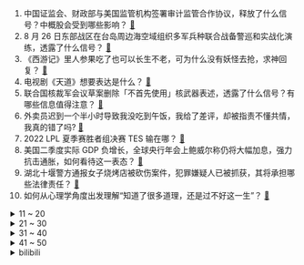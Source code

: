 1. 中国证监会、财政部与美国监管机构签署审计监管合作协议，释放了什么信号？中概股会受到哪些影响？ [:link:](https://www.zhihu.com/question/550137458)
2. 8 月 26 日东部战区在台岛周边海空域组织多军兵种联合战备警巡和实战化演练，透露了什么信号？ [:link:](https://www.zhihu.com/question/550126836)
3. 《西游记》里人参果吃了也可以长生不老，可为什么没有妖怪去抢，求神回复？ [:link:](https://www.zhihu.com/question/478213511)
4. 电视剧《天道》想要表达是什么？ [:link:](https://www.zhihu.com/question/397556649)
5. 联合国核裁军会议草案删除「不首先使用」核武器表述，透露了什么信号？有哪些信息值得注意？ [:link:](https://www.zhihu.com/question/550098375)
6. 外卖员迟到一个半小时导致我没吃到午饭，我给了差评，却被指责不懂共情，我真的错了吗? [:link:](https://www.zhihu.com/question/547535589)
7. 2022 LPL 夏季赛胜者组决赛 TES 输在哪？ [:link:](https://www.zhihu.com/question/550153894)
8. 美国二季度实际 GDP 负增长，全球央行年会上鲍威尔称仍将大幅加息，强力抗击通胀，如何看待这一表态？ [:link:](https://www.zhihu.com/question/549997751)
9. 湖北十堰警方通报女子烧烤店被砍伤案件，犯罪嫌疑人已被抓获，其将承担哪些法律责任？ [:link:](https://www.zhihu.com/question/550177941)
10. 如何从心理学角度出发理解“知道了很多道理，还是过不好这一生”？ [:link:](https://www.zhihu.com/question/547645628)
<details>
<summary>11 ~ 20</summary>

11. 重庆回应摩托志愿者送物资被罚「非救援人员，为围观山火被警察制止」，在消防救援中群众怎样参与会更有帮助？ [:link:](https://www.zhihu.com/question/550099331)
12. CPU中有上亿个晶体管，坏了一个还能工作吗？ [:link:](https://www.zhihu.com/question/549140878)
13. 如何看待 00 后男同事因「失恋快死掉了」请假 0.5 天这件事？ [:link:](https://www.zhihu.com/question/550073179)
14. 高一开学，同学在讨论偏导函数、四阶导数，我该怎么办？ [:link:](https://www.zhihu.com/question/549294538)
15. 周杰伦为了新专辑《最伟大的作品》花了 100 万欧元买古董钢琴，为啥要买古董钢琴？钢琴是越老越好听吗？ [:link:](https://www.zhihu.com/question/541810924)
16. 外交部发言人回应「美参议员窜台」，称「严重违反一个中国原则和中美三个联合公报规定」，哪些信息值得关注？ [:link:](https://www.zhihu.com/question/550154946)
17. 2022 LPL 夏季赛胜者组决赛 JDG 让二追三力克 TES 晋级总决赛，如何评价这场比赛？ [:link:](https://www.zhihu.com/question/550126662)
18. 《LOL》从代码上来说最难的是哪个英雄? [:link:](https://www.zhihu.com/question/522118606)
19. 13 岁女孩爱上太极，闭关 3 年只为推广传播太极拳，传承传统文化，我们还应该做哪些努力？ [:link:](https://www.zhihu.com/question/550096513)
20. 如何看待核酸检测企业发布半年报，4 家净利润增长 50% 以上，最高增幅超 300%？ [:link:](https://www.zhihu.com/question/550153237)
</details>
<details>
<summary>21 ~ 30</summary>

21. 我父母似乎对电脑非常敏感，认为凡是碰电脑就是浪费时间，打两小时游戏和编程两小时都看成一样，如何反驳？ [:link:](https://www.zhihu.com/question/545817415)
22. 为什么老龄化严重的日本，文化产品的题材却十分青少年化？ [:link:](https://www.zhihu.com/question/549102585)
23. “金三银四”消失了，“金九银十”还有什么好的就业建议？ [:link:](https://www.zhihu.com/question/549966820)
24. 怎样写一个很好的周报、月报来汇报最近的工作情况？ [:link:](https://www.zhihu.com/question/22265528)
25. 作为一名普通的程序员，需要怎么给自己找一条后路呢？ [:link:](https://www.zhihu.com/question/544744660)
26. 哪四队最有可能代表LPL前往S12世界赛？ [:link:](https://www.zhihu.com/question/549343141)
27. 32 岁在私企每月工资一万二，还有必要考公务员吗? [:link:](https://www.zhihu.com/question/549216943)
28. 中国海洋大学的研究生毕业在青岛能立足吗？ [:link:](https://www.zhihu.com/question/521136640)
29. 请推荐几款2015年后的战棋类电脑单机游戏，太旧太老的不要？ [:link:](https://www.zhihu.com/question/537439656)
30. 五角大楼的新报告警告称「若再不采取紧急行动，中国就将在太空领域超越美国」，如何评价此番言论？ [:link:](https://www.zhihu.com/question/550085473)
</details>
<details>
<summary>31 ~ 40</summary>

31. 内向孩子应该如何进行社交？ [:link:](https://www.zhihu.com/question/538009447)
32. 2022 年量子开发者大会开幕，国内量子计算行业应用技术发展到什么水平了？ [:link:](https://www.zhihu.com/question/549958222)
33. 拜登签署实施芯片法行政令，中方此前已明确表示坚决反对，该法案出台后将产生怎样的影响？ [:link:](https://www.zhihu.com/question/550066451)
34. 黑猫警长邮票即将发行，是你的童年吗？你会去收藏吗？ [:link:](https://www.zhihu.com/question/549624481)
35. 年轻人真的会去尝试冥想、颂钵这样的新型解压方式吗？ [:link:](https://www.zhihu.com/question/550075426)
36. 如何保存及保鲜蔬菜和水果？ [:link:](https://www.zhihu.com/question/20781987)
37. 如何评价《原神》3.0须弥「森林书」系列世界任务？ [:link:](https://www.zhihu.com/question/549752494)
38. 索尼宣布 PS5 涨价后，Xbox 回应主机价格将保持不变，如何解读这一系列消息？ [:link:](https://www.zhihu.com/question/550064209)
39. 空军新闻发言人称「中国防空反导建设不针对特定国家地区」，这意味着什么？ [:link:](https://www.zhihu.com/question/550111487)
40. 皮肤修护能力不好跟熬夜有关吗？ [:link:](https://www.zhihu.com/question/436793124)
</details>
<details>
<summary>41 ~ 50</summary>

41. Q2 中国高端智能手机份额排行出炉：苹果占比 46% 稳居第一，华为依然跻身前三，对此你如何看待？ [:link:](https://www.zhihu.com/question/549754907)
42. 长春航展开幕，歼-20 、运-20 亮相，你觉得长春航展与珠海航展有哪些不同？ [:link:](https://www.zhihu.com/question/549630500)
43. 如何评价 BLACKPINK 《Pink Venom》的练习室? [:link:](https://www.zhihu.com/question/549858941)
44. 如何评价《一人之下》589（628）话？ [:link:](https://www.zhihu.com/question/550002828)
45. 湘雅二医院医生刘翔峰初步调查结果出炉「涉嫌严重违法」，他将承担哪些责任？ [:link:](https://www.zhihu.com/question/550160229)
46. 如何看待扎克伯格披露「FBI曾暗示脸书审查涉拜登儿子负面报道」？哪些信息值得注意？ [:link:](https://www.zhihu.com/question/550139528)
47. 芬兰女总理马林在其总理官邸传出两名女子不雅照，该事件对她的政治生涯有何影响？ [:link:](https://www.zhihu.com/question/549790307)
48. 入门公路车是先换车架还是配件？ [:link:](https://www.zhihu.com/question/546324621)
49. 如何看待上半年的中国财富管理能力百强榜中，前 20 名有 18 家是银行？这些理财渠道有什么不同？ [:link:](https://www.zhihu.com/question/550053792)
50. 平常在网购时应该注意哪些问题？有哪些需要避坑的地方？ [:link:](https://www.zhihu.com/question/549886348)
</details><details>
<summary>bilibili</summary>

1. 儿子非要在家长会上展示才艺.... [:link:](//www.bilibili.com/video/BV1SP41157fr)
2. 【时代少年团】蜕变三周年 宋亚轩《乐园》 [:link:](//www.bilibili.com/video/BV1eg411r7FK)
3. 七年长跑，我求婚了，在鲸鱼的见证下 [:link:](//www.bilibili.com/video/BV1MU4y167Ci)
4. 《凤 凰 还 巢》 [:link:](//www.bilibili.com/video/BV1nG4y1r7Xi)
5. 【刘惜君 × 雾里】清冷声线诉无常，拨开迷雾见生息 [:link:](//www.bilibili.com/video/BV1KN4y1c7fW)
6. 这  都  什  么  妖  魔  鬼  怪（十） [:link:](//www.bilibili.com/video/BV1vG41147Zp)
7. 法律人的第一次变装视频 [:link:](//www.bilibili.com/video/BV1st4y1n7rC)
8. 正 规 合 法，哪都通 [:link:](//www.bilibili.com/video/BV1SB4y1V7M5)
9. 【原神】3.0须弥草神瞳全收集（共110个） [:link:](//www.bilibili.com/video/BV1yN4y1F7aM)
10. 一口一个小猫咪 [:link:](//www.bilibili.com/video/BV1wV4y1W7dU)
<details>
<summary>11 ~ 20</summary>

11. 《原神》过场动画-「花神之舞」 [:link:](//www.bilibili.com/video/BV13B4y1474S)
12. 【warma】来聊聊我的老家长沙【杂谈/第三期】 [:link:](//www.bilibili.com/video/BV1Tt4y1E7qz)
13. 燕云十六声！国产开放世界新游科隆展5分钟实机首曝 [:link:](//www.bilibili.com/video/BV1AN4y1c7AZ)
14. 【原神须弥草神瞳】(110已完结)散失的草神瞳全收集！分区域收集！贴心领跑防迷路！全网最贴心的须弥草神瞳攻略！ [:link:](//www.bilibili.com/video/BV1pa411G7p2)
15. 我居然算出了光头强砍了多少棵树 ？？【全网最细，不细抽我】 [:link:](//www.bilibili.com/video/BV1hP41157AE)
16. 柠檬：首先 我没惹你们任何人 [:link:](//www.bilibili.com/video/BV1Wa411G7gv)
17. 还是小时候好（吗？ [:link:](//www.bilibili.com/video/BV1oe4y1o7sZ)
18. 卧槽……我完全理解什么叫长相身高不匹配了！ [:link:](//www.bilibili.com/video/BV1VT411w7xv)
19. 为什么要给卢旺达总统颁发门垫子？【神奇组织01】 [:link:](//www.bilibili.com/video/BV13W4y1t7pE)
20. 自信就是允许自己被否定，那是你的批判，我无需认同 [:link:](//www.bilibili.com/video/BV1e14y1t7t1)
</details>
<details>
<summary>21 ~ 30</summary>

21. 猫德学院关于被遗弃猫咪的声明 [:link:](//www.bilibili.com/video/BV1aB4y1x77L)
22. 唐僧被我抓了，悟空也来不及救！ [:link:](//www.bilibili.com/video/BV1ag411r7Lp)
23. 7.6亿中国农民不需要被赞美 [:link:](//www.bilibili.com/video/BV1uV4y1W7Es)
24. 顶着太阳在外画墙绘，我老婆心疼我，给我买了一双皮鞋。 [:link:](//www.bilibili.com/video/BV1wV4y1W7u1)
25. （3.0已完结）原神须弥失散的草神瞳，全收集攻略，贴心领跑不迷路！【璐璐咔】 [:link:](//www.bilibili.com/video/BV1nV4y1W7FE)
26. 军训快结束，给带伙露一手 [:link:](//www.bilibili.com/video/BV1Yg411r7gk)
27. “今 天，我 的 DNA 彻 底 崩 溃 了！” [:link:](//www.bilibili.com/video/BV1YW4y187mt)
28. 有必要把沙漠变成绿洲吗？是否所有的沙漠都不能人为干预呢？ [:link:](//www.bilibili.com/video/BV19N4y1F7ea)
29. 家里的贼 都被我穷哭了 [:link:](//www.bilibili.com/video/BV1XG4y1r7Ws)
30. 如何快速入狱？ [:link:](//www.bilibili.com/video/BV1zG4y1r7Yf)
</details>
<details>
<summary>31 ~ 40</summary>

31. 老师说我画的雷电将军很奇怪 [:link:](//www.bilibili.com/video/BV1yB4y1V7KT)
32. 牛 肉 牛 逼 症 [:link:](//www.bilibili.com/video/BV1zU4y1k76j)
33. 一夜之间！700万人读了我高中毕业写给校草的诗！ [:link:](//www.bilibili.com/video/BV14a41197c9)
34. TWICE最新回归曲Talk that Talk MV公开 [:link:](//www.bilibili.com/video/BV1Xd4y1d7qJ)
35. 《 东 北 美 食 大 试 吃 》 [:link:](//www.bilibili.com/video/BV1zg411r7uj)
36. 【泠鸢×嘉然】合作单曲《我们快出发》元气上线（欢迎二创） [:link:](//www.bilibili.com/video/BV1Rd4y1d72K)
37. 这论文写的，可真像暑假总结啊 [:link:](//www.bilibili.com/video/BV1eB4y1z7BA)
38. 须弥探索现状 [:link:](//www.bilibili.com/video/BV1Aa411o743)
39. 我的手和脑子打架了！你能凭记忆画出童年动漫人物吗？ [:link:](//www.bilibili.com/video/BV19N4y1F7oH)
40. 即使默默无闻，即使没有掌声，即使是白干，但这就是热爱啊 [:link:](//www.bilibili.com/video/BV1hG41147WC)
</details>
<details>
<summary>41 ~ 50</summary>

41. 【汪峰新专辑发布】《也许我可以无视死亡》同名作品MV上线！ [:link:](//www.bilibili.com/video/BV1CD4y1z7NP)
42. 学好数理化炸鸡掉了都不怕，老师说的果然没错！ [:link:](//www.bilibili.com/video/BV1WG41147Yq)
43. 九龄｜一眼惊艳｜当她穿上旗袍 [:link:](//www.bilibili.com/video/BV1xW4y187JG)
44. 中国绝技独竹漂，凭一根竹子在江面起舞，这个女生好厉害！ [:link:](//www.bilibili.com/video/BV1MN4y1c76o)
45. 你暑假作业全乱写的是吧！ [:link:](//www.bilibili.com/video/BV1kt4y1n7yj)
46. 1000块vs100万的小提琴！哪一个比较猛？！ [:link:](//www.bilibili.com/video/BV1nB4y1x7DN)
47. 你那是去的理发店吗？那是创意广告大师！【慧小媛】 [:link:](//www.bilibili.com/video/BV1bW4y1t755)
48. 细思极恐... 拐卖妇女的各种套路： [:link:](//www.bilibili.com/video/BV1wG411t7uC)
49. 【不齐舞团】天灾无情人有情，献上我们的绵薄之力，愿每一次逆行都能平安归来，重庆加油！ [:link:](//www.bilibili.com/video/BV1yg411r74M)
50. 伪科技，真玩具！ [:link:](//www.bilibili.com/video/BV1uV4y1W7xY)
</details>
<details>
<summary>51 ~ 60</summary>

51. 从18楼摔到负一楼的手机长什么样子？还有修复的可能吗？ [:link:](//www.bilibili.com/video/BV1WT411c7si)
52. 请问UP主，这广场放的是什么动漫？【阅片无数Ⅱ 57】 [:link:](//www.bilibili.com/video/BV1Ka411G7LZ)
53. 销冠的电话为什么不会被挂？我总结了以下三个点。。。哈哈哈哈 [:link:](//www.bilibili.com/video/BV12P41157xU)
54. 还原《食神》，皇帝炒饭！猪猪良心出品！ [:link:](//www.bilibili.com/video/BV1EW4y187RF)
55. 尘环行动18 [:link:](//www.bilibili.com/video/BV1yP4115755)
56. 又 甘 又 刻，叮 叮 当 当！ ❤️ 【咬人猫】 [:link:](//www.bilibili.com/video/BV19B4y1374d)
57. 荷花园 厨子探店¥370 [:link:](//www.bilibili.com/video/BV12e4y1o7eF)
58. 【原神】刻晴：我要当T0！当一个没人会看不起的T0！ [:link:](//www.bilibili.com/video/BV1vY4y1F79J)
59. 从他违抗生命本能的那一刻起，就已不能称之为机械了 [:link:](//www.bilibili.com/video/BV1HB4y1475C)
60. 沈阳生活之我的房东是周周！ [:link:](//www.bilibili.com/video/BV19G41147UC)
</details>
<details>
<summary>61 ~ 70</summary>

61. 刘飞儿最喜欢的店，对我们来说却充满挑战【怎么这么值ep48-周记留一手特色烤鱼】 [:link:](//www.bilibili.com/video/BV1cB4y157te)
62. 那一天，三舅下了很大一盘棋 [:link:](//www.bilibili.com/video/BV1Fd4y1A7Tk)
63. 《 你 问 我 打 ！》 [:link:](//www.bilibili.com/video/BV13V4y1W7X6)
64. 这种可怕分几级 [:link:](//www.bilibili.com/video/BV1hG411478f)
65. 整活！假装在家喝闷酒喝到呕吐…被女友当场撞见会怎样？！ [:link:](//www.bilibili.com/video/BV1eU4y167Gv)
66. 没有人能拒绝屑屑妮可～ [:link:](//www.bilibili.com/video/BV14d4y1d7Ph)
67. 【原神3.0】110个完结！须弥草神瞳全收集～超保姆一路流～轻松拿全110个 [:link:](//www.bilibili.com/video/BV1ZS4y1W7VL)
68. 流浪猫偷火腿肠成网红，每天几十万人看它狗狗祟祟 [:link:](//www.bilibili.com/video/BV1fd4y1R7FP)
69. 梦 中 情 P [:link:](//www.bilibili.com/video/BV1LV4y1W7h2)
70. 感谢国产小玩具善待了我的钱包，抚慰了我的精神 [:link:](//www.bilibili.com/video/BV11G411471n)
</details>
<details>
<summary>71 ~ 80</summary>

71. 《崩坏：星穹铁道》剧情PV：「梦魇」 [:link:](//www.bilibili.com/video/BV1od4y1R7Tf)
72. 酱紫剪？ [:link:](//www.bilibili.com/video/BV1rg41167YD)
73. 今天是我的生日 也是我向你求婚的日子 [:link:](//www.bilibili.com/video/BV1k14y1x7Ut)
74. 总有一天！我要拿回属于我的一切！ [:link:](//www.bilibili.com/video/BV1ut4y1n7eF)
75. 在莫桑比克海峡俯瞰梦幻般的海底沙漠 [:link:](//www.bilibili.com/video/BV1HB4y1x7iy)
76. 危难时刻，需要有英雄挺身而出，《科拉尔金矿》 [:link:](//www.bilibili.com/video/BV1bN4y1F7yR)
77. 把你的头像做成手办会怎样？吟唱4321分钟召唤一条黑龙 [:link:](//www.bilibili.com/video/BV1cV4y1x7Tc)
78. 生有热烈，藏与俗常。 [:link:](//www.bilibili.com/video/BV16a41197hf)
79. 《在玻璃桥上看见两个小孩电摇》 [:link:](//www.bilibili.com/video/BV1pG4y1v7YX)
80. 当你有个笑点低的朋友！！！ [:link:](//www.bilibili.com/video/BV1gT411F7y4)
</details>
<details>
<summary>81 ~ 90</summary>

81. 有些许漫画感吗 [:link:](//www.bilibili.com/video/BV13d4y1d75Z)
82. 带给你甜辣并存的pop呀！～( ´▽` )ﾉ [:link:](//www.bilibili.com/video/BV1YU4y1k7bg)
83. “摩托骑士”向重庆山火逆行：几乎所有人都摔过 [:link:](//www.bilibili.com/video/BV1mV4y1p7ZE)
84. 大胸微胖，第一次尝试辣妹吊带！结果居然… [:link:](//www.bilibili.com/video/BV1gN4y1c7gb)
85. 狗头吧亲兄弟！999%拿一血！无限越塔禁术！【垃圾英雄拯救计划】 [:link:](//www.bilibili.com/video/BV1yN4y1F7gQ)
86. 【尘环行动18】摆完挂机 简单好抄（后续更新摆完挂机 挑战任务合集 持续更新中） [:link:](//www.bilibili.com/video/BV1Da411G74v)
87. 艺术有毒｜中国巨型机械艺术装置第一人肖将军 [:link:](//www.bilibili.com/video/BV1eW4y1878w)
88. “笑死，还以为他们退圈了…原来不是老头帅了，是帅哥老了！！” [:link:](//www.bilibili.com/video/BV19t4y1J7Bt)
89. 新生吃饭有多尴尬 [:link:](//www.bilibili.com/video/BV1zB4y1V7uh)
90. 借只鸡回去拍视频 [:link:](//www.bilibili.com/video/BV1xU4y167AR)
</details>
<details>
<summary>91 ~ 100</summary>

91. 千万不要给孩子买长颈鹿 [:link:](//www.bilibili.com/video/BV1ag411D7Zy)
92. 游戏黑洞 [:link:](//www.bilibili.com/video/BV1bB4y1z7Db)
93. 我是不是打扰它俩了 [:link:](//www.bilibili.com/video/BV1nG411478T)
94. 【SERGEY谢尔盖】香辣海鲜大餐！单只30cm的酱爆大虾，大盘辣烤青口贝和扇贝，鲜香十足，酱香浓郁，爱海鲜不容错过|烹饪过程&咀嚼音助眠 [:link:](//www.bilibili.com/video/BV1oS4y1W7N5)
95. 有求必应（花絮版 [:link:](//www.bilibili.com/video/BV1uT411F78a)
96. 《鱼香肉丝》一道让你无法拒绝的美味家常菜！ [:link:](//www.bilibili.com/video/BV1rd4y1A7vY)
97. 四川的天气，孙悟空都热得遭不住！ [:link:](//www.bilibili.com/video/BV1xW4y1874b)
98. 为什么是跳绳神曲，跳了就知道！ [:link:](//www.bilibili.com/video/BV1ad4y1d71A)
99. 开一家蜜雪冰城真的赚钱吗？我去呆上一周给您解惑！ [:link:](//www.bilibili.com/video/BV1ag411r78k)
100. 一个县的小姐姐，她真的会噶我。 [:link:](//www.bilibili.com/video/BV1qd4y1d7po)
</details></details>
